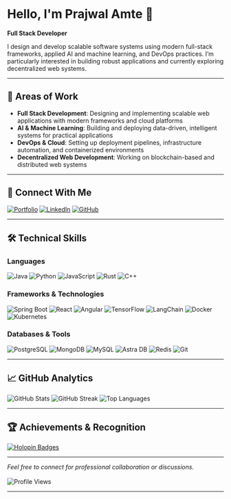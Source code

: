 
# Hello, I'm Prajwal Amte 👋

**Full Stack Developer**

I design and develop scalable software systems using modern full-stack frameworks, applied AI and machine learning, and DevOps practices. I’m particularly interested in building robust applications and currently exploring decentralized web systems.

---

## 🚀 Areas of Work

* **Full Stack Development**: Designing and implementing scalable web applications with modern frameworks and cloud platforms
* **AI & Machine Learning**: Building and deploying data-driven, intelligent systems for practical applications
* **DevOps & Cloud**: Setting up deployment pipelines, infrastructure automation, and containerized environments
* **Decentralized Web Development**: Working on blockchain-based and distributed web systems

---

## 🔗 Connect With Me

[![Portfolio](https://img.shields.io/badge/Portfolio-FF5722?style=for-the-badge\&logo=todoist\&logoColor=white)](https://prajwalamte.github.io/)
[![LinkedIn](https://img.shields.io/badge/LinkedIn-0077B5?style=for-the-badge\&logo=linkedin\&logoColor=white)](https://www.linkedin.com/in/prajwal-amte/)
[![GitHub](https://img.shields.io/badge/GitHub-100000?style=for-the-badge\&logo=github\&logoColor=white)](https://github.com/PrajwalAmte)

---

## 🛠️ Technical Skills

### **Languages**

![Java](https://img.shields.io/badge/Java-ED8B00?style=for-the-badge\&logo=openjdk\&logoColor=white)
![Python](https://img.shields.io/badge/Python-3776AB?style=for-the-badge\&logo=python\&logoColor=white)
![JavaScript](https://img.shields.io/badge/JavaScript-F7DF1E?style=for-the-badge\&logo=javascript\&logoColor=black)
![Rust](https://img.shields.io/badge/Rust-000000?style=for-the-badge\&logo=rust\&logoColor=white)
![C++](https://img.shields.io/badge/C++-00599C?style=for-the-badge\&logo=c%2B%2B\&logoColor=white)

### **Frameworks & Technologies**

![Spring Boot](https://img.shields.io/badge/Spring_Boot-6DB33F?style=for-the-badge\&logo=spring-boot\&logoColor=white)
![React](https://img.shields.io/badge/React-20232A?style=for-the-badge\&logo=react\&logoColor=61DAFB)
![Angular](https://img.shields.io/badge/Angular-DD0031?style=for-the-badge\&logo=angular\&logoColor=white)
![TensorFlow](https://img.shields.io/badge/TensorFlow-FF6F00?style=for-the-badge\&logo=tensorflow\&logoColor=white)
![LangChain](https://img.shields.io/badge/LangChain-4B8BBE?style=for-the-badge\&logo=langchain\&logoColor=white)
![Docker](https://img.shields.io/badge/Docker-2496ED?style=for-the-badge\&logo=docker\&logoColor=white)
![Kubernetes](https://img.shields.io/badge/Kubernetes-326CE5?style=for-the-badge\&logo=kubernetes\&logoColor=white)

### **Databases & Tools**

![PostgreSQL](https://img.shields.io/badge/PostgreSQL-316192?style=for-the-badge\&logo=postgresql\&logoColor=white)
![MongoDB](https://img.shields.io/badge/MongoDB-4EA94B?style=for-the-badge\&logo=mongodb\&logoColor=white)
![MySQL](https://img.shields.io/badge/MySQL-005C84?style=for-the-badge\&logo=mysql\&logoColor=white)
![Astra DB](https://img.shields.io/badge/Astra_DB-FF5630?style=for-the-badge\&logo=datastax\&logoColor=white)
![Redis](https://img.shields.io/badge/Redis-DC382D?style=for-the-badge\&logo=redis\&logoColor=white)
![Git](https://img.shields.io/badge/Git-F05032?style=for-the-badge\&logo=git\&logoColor=white)

---

## 📈 GitHub Analytics

<img src="https://github-readme-stats.vercel.app/api?username=PrajwalAmte&show_icons=true&theme=github_dark&hide_border=true&include_all_commits=true&count_private=true" alt="GitHub Stats" />

<img src="https://github-readme-streak-stats.herokuapp.com/?user=PrajwalAmte&theme=github-dark-blue&hide_border=true" alt="GitHub Streak" />

<img src="https://github-readme-stats.vercel.app/api/top-langs/?username=PrajwalAmte&theme=github_dark&hide_border=true&layout=compact&langs_count=8" alt="Top Languages" />

---

## 🏆 Achievements & Recognition

[![Holopin Badges](https://holopin.me/prajwalamte)](https://holopin.io/@prajwalamte)

---


  <i>Feel free to connect for professional collaboration or discussions.</i>
  <br><br>
  <img src="https://komarev.com/ghpvc/?username=PrajwalAmte&style=flat-square&color=blue" alt="Profile Views"/>
  
---


